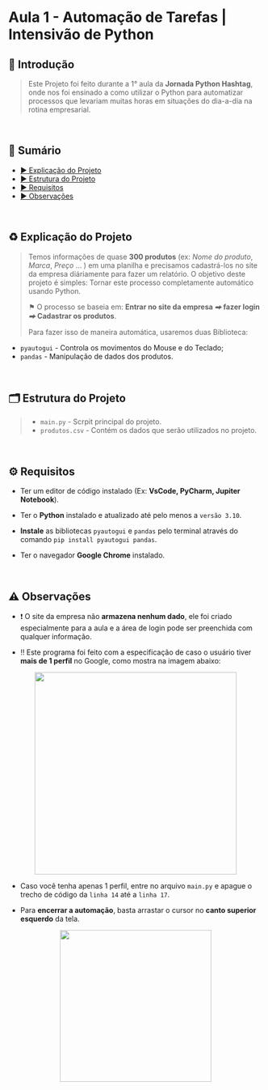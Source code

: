 # Aula 1 - Automação de Tarefas | Intensivão de Python

<!--------------- 📌 Introdução -------------->
## 📌 Introdução
> Este Projeto foi feito durante a 1° aula da **Jornada Python Hashtag**, onde nos foi ensinado a como utilizar o Python para automatizar processos que levariam muitas horas em situações do dia-a-dia na rotina empresarial.     

&nbsp;

<!----------- Sumário ---------->
## 📒 Sumário
- [▶︎ Explicação do Projeto](#explicação-do-projeto)
- [▶︎ Estrutura do Projeto](#estrutura-do-projeto)
- [▶︎ Requisitos](#requisitos)
- [▶︎ Observações](#observações)

&nbsp;

<!--------------- ♻️ Explicação do Projeto -------------->
## <a id="explicação-do-projeto">♻️ Explicação do Projeto</a>
> Temos informações de quase **300 produtos** (ex: *Nome do produto*, *Marca*, *Preço* ... ) em uma planilha e precisamos cadastrá-los no site da empresa diáriamente para fazer um relatório. O objetivo deste projeto é simples: Tornar este processo completamente automático usando Python.
> 
> ⚑ O processo se baseia em: **Entrar no site da empresa  *⮕*  fazer login  *⮕*  Cadastrar os produtos**.
> 
> Para fazer isso de maneira automática, usaremos duas Biblioteca: 
  * `pyautogui` - Controla os movimentos do Mouse e do Teclado;
  * `pandas` - Manipulação de dados dos produtos.

&nbsp;

<!--------------- 🗂️ Estrutura do Projeto -------------->
## <a id="estrutura-do-projeto">🗂️ Estrutura do Projeto</a>
> - `main.py` - Scrpit principal do projeto.
> - `produtos.csv` - Contém os dados que serão utilizados no projeto.

&nbsp;

<!--------------- ⚙️ Requisitos -------------->
## <a id="requisitos">⚙️ Requisitos</a>
* Ter um editor de código instalado (Ex: **VsCode, PyCharm, Jupiter Notebook**).
  
* Ter o **Python** instalado e atualizado até pelo menos a `versão 3.10`.
* **Instale** as bibliotecas  `pyautogui` e `pandas` pelo terminal através do comando `pip install pyautogui pandas`.
* Ter o navegador **Google Chrome** instalado.

&nbsp;

<!--------------- ⚠️ Observações -------------->
## <a id="observações">⚠️ Observações</a>
- ❗ O site da empresa não **armazena nenhum dado**, ele foi criado especialmente para a aula e a área de login pode ser preenchida com qualquer informação.

- ‼️ Este programa foi feito com a especificação de caso o usuário tiver **mais de 1 perfil** no Google, como mostra na imagem abaixo:

<p align="center">
  <img src="https://github.com/user-attachments/assets/79759fb5-7802-4004-b5fc-4800868b6fda" width="400"/>
</p>

- Caso você tenha apenas 1 perfil, entre no arquivo `main.py` e apague o trecho de código da `linha 14` até a `linha 17`.

- Para **encerrar a automação**, basta arrastar o cursor no **canto superior esquerdo** da tela.
                                                                          
<p align="center">
  <img src="https://github.com/user-attachments/assets/da4ae27b-292d-4434-b4ed-2ea6a0e4e0a9" width="300">
</p>





  
